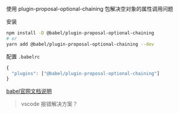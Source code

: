 使用 plugin-proposal-optional-chaining 包解决空对象的属性调用问题

安装
```sh
npm install -D @babel/plugin-proposal-optional-chaining
# or
yarn add @babel/plugin-proposal-optional-chaining --dev
```

配置 `.babelrc`
```js
{
  "plugins": ["@babel/plugin-proposal-optional-chaining"]
}
```

[babel官网文档说明](https://babeljs.io/docs/en/babel-plugin-proposal-optional-chaining)

> vscode 报错解决方案？